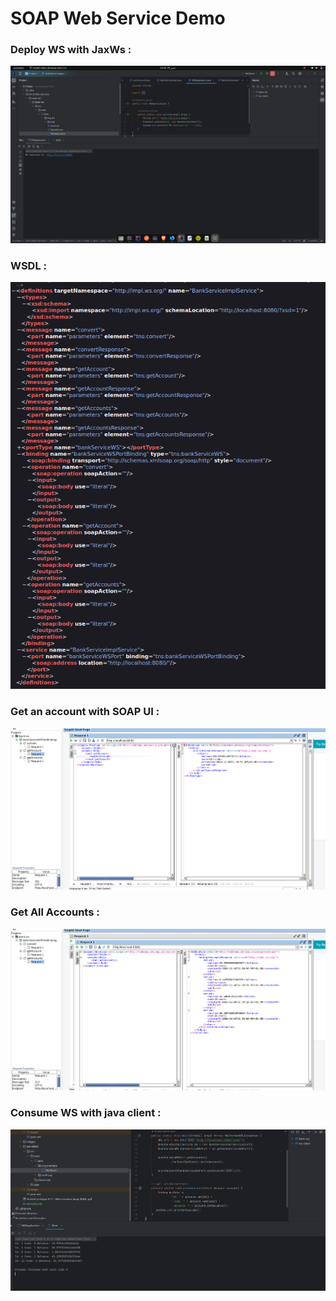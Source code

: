 <h1>SOAP Web Service Demo</h1>

<h3> Deploy WS with JaxWs : </h3>
<img src="images/1.png">
<h3> WSDL : </h3>

<img src="images/wsdl.png">

<h3> Get an account with SOAP UI : </h3>

<img src="images/2.png">

<h3> Get All Accounts : </h3>

<img src="images/3.png">

<h3> Consume WS with java client : </h3>

<img src="images/4.png">

